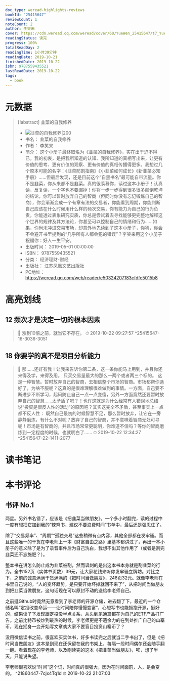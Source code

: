 ```yaml
---
doc_type: weread-highlights-reviews
bookId: "25415647"
reviewCount: 1
noteCount: 2
author: 李笑来
cover: https://cdn.weread.qq.com/weread/cover/60/YueWen_25415647/t7_YueWen_25415647.jpg
readingStatus: 读完
progress: 100%
totalReadDay: 2
readingTime: 1小时39分钟
readingDate: 2019-10-21
finishedDate: 2019-10-22
isbn: 9787559435521
lastReadDate: 2019-10-22
tags:
  - book
---
```

# 元数据
> [!abstract] 韭菜的自我修养
> - ![ 韭菜的自我修养|200](https://cdn.weread.qq.com/weread/cover/60/YueWen_25415647/t7_YueWen_25415647.jpg)
> - 书名： 韭菜的自我修养
> - 作者： 李笑来
> - 简介： 这个小册子最终取名为《韭菜的自我修养》，实在出于迫不得已。我的初衷，是把我所知道的认知、我所知道的真相写出来，让更有价值的思考、更有价值的观察、更有价值的真相传播得更多。我想过几个原本可能的名字：《韭菜防割指南》《小韭菜如何成长》《新韭菜必知手册》……但最后发现，还是目前这个“自黑书名”最可能自带流量。你不是韭菜，你从来都不是韭菜。真的很羡慕你，读过这本小册子！认真读，反复读，一个字也不要漏掉！你将一步一步得到很多很多颠倒乾坤的结论，你可以暂时放弃自己的智商（但同时你没有忘记锻炼自己的智商），你会渐渐变成一个有章有法的交易者，你能看到周期，你能判断自己应该在什么时候用什么样的频次交易，你有能力为自己的行为负责，你能透过表象研究实质，你总是尝试着去寻找能够更完整地解释这个世界的规律及其方法论，你甚至可以控制自己的情绪和行为……如果，你尚未冲进交易市场，却意外地先读到了这本小册子，你猜，你会不会避开书里提到的“几乎所有人都会犯的错误”？李笑来用这个小册子祝福你：好人一生平安。
> - 出版时间： 2019-05-01 00:00:00
> - ISBN： 9787559435521
> - 分类： 经济理财-财经
> - 出版社： 江苏凤凰文艺出版社
> - PC地址：https://weread.qq.com/web/reader/e50324207183cfdfe5015b8

# 高亮划线

## 12 频次才是决定一切的根本因素

> 📌 涨到10倍之前，就当它不存在。 
> ⏱ 2019-10-22 09:27:57 ^25415647-16-3036-3051

## 18 你要学的真不是项目分析能力

> 📌 那……还好有我！让我来告诉你第二条，这一条你能马上用到，并且你还来得及学，来得及用。 只买交易量最大的那么一两个或者两三个标的。 这是一种智慧。暂时放弃自己的智商，去相信整个市场的智商。市场都帮你选好了，为啥不服呢？这真的是很难理解很难做到的事情。一方面，自己要不断进步不断学习，起码防止自己一点一点变傻，另外一方面竟然还要暂时放弃自己的智慧……太矛盾了吧？！也许这就是为什么经常有人错误地总结说“投资是很反人性的活动”的原因吧？其实这完全不矛盾，甚至事实上一点都不反人性： 既然自己最初的时候智慧不足，那么暂时放弃，让它在一旁静静磨炼，有什么不对呢？放弃了自己的智商，并不意味着智商无处可寻呢！市场是有智商的，并且市场常常更聪明，你难道不信吗？等你的智商磨炼到一定程度的时候，也就明白了…… 
> ⏱ 2019-10-22 12:34:27 ^25415647-22-1411-2077

# 读书笔记

# 本书评论

## 书评 No.1 
两星。另外书名错了，应该是《把韭菜当做朋友》。一个多小时翻完，读的过程中一度有想把它加到我的“辣鸡书，建议不要浪费时间”书单中，最后还是强忍住了。

除了“交易频率”、“周期”“孤独交易”这些稍微有点内容，其他全部都在发牢骚。而且这些唯一的干货在李老师上一本《财富自由之路》里基本都讲过了，再出一本小册子的意义除了是为了录音事件后为自己洗白，我想不出其他作用了（或者是割完韭菜还不忘施肥？）。

整本书在讲怎么防止成为韭菜被割，然而讽刺的是出这本书本身就是割韭菜的行为。全书152页（实体书页数）39元，让大家花钱来听你发牢骚立牌坊。对比之下，之前的诚意满满干货满满的《把时间当做朋友》，248页32元。就像李老师在书里自己说的，“人的变坏趋势，是只要开始坏掉就回不来了”，从把时间当做朋友到把韭菜当做朋友，这句话现在可以原封不动的送给李老师自己。

之前逛Github时竟然无意看到了李老师的开源仓储，进去翻了下，最近的一个仓储名叫“定投改变命运——让时间陪你慢慢变富”，心想写书也能拥抱开源，挺好的，结果读了下发现跟定投没半点关系，从头到尾通篇都在为自己的ETF产品打广告。之前比特币被炒到最热的时候，李老师更是不遗余力的在到处推广自己的山寨币，现在摇身一变开始写文章劝大家不要盲目投资山寨币了？

没用微信读书之前，很喜欢买实体书，好多书读完之后就当二手书出了，但是《把时间当做朋友》这本是到现在还保留在我的书架上，每隔一段时间偶尔还会随手翻一翻。看着现在的李老师，以及刚读完的这本《把韭菜当做朋友》，唉，想了半天，只能说失望。

李老师很喜欢说“时间”这个词，时间真的很强大，因为在时间面前，人，是会变的。 ^21860447-7cjx4Tq1d
⏱ 2019-10-22 21:07:03

